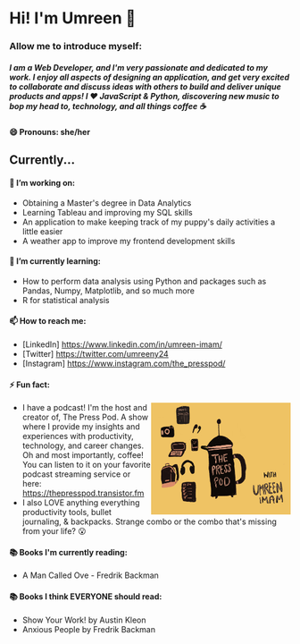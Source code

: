 # Hi! I'm Umreen :wave:

### Allow me to introduce myself: 
##### I am a Web Developer, and I'm very passionate and dedicated to my work. I enjoy all aspects of designing an application, and get very excited to collaborate and discuss ideas with others to build and deliver unique products and apps! I :heart: JavaScript & Python, discovering new music to bop my head to, technology, and all things coffee :coffee:

#### 😄 Pronouns: she/her

## Currently...

#### 🔭 I’m working on: 
 * Obtaining a Master's degree in Data Analytics
 * Learning Tableau and improving my SQL skills
 * An application to make keeping track of my puppy's daily activities a little easier
 * A weather app to improve my frontend development skills

#### 🌱 I’m currently learning: 
  * How to perform data analysis using Python and packages such as Pandas, Numpy, Matplotlib, and so much more
  * R for statistical analysis

#### 📫 How to reach me:
  * [LinkedIn] https://www.linkedin.com/in/umreen-imam/
  * [Twitter] https://twitter.com/umreeny24
  * [Instagram] https://www.instagram.com/the_presspod/

#### ⚡ Fun fact:

  <img src='new_logo.jpg' width='250px' height='200px' align="right" />
  
  * I have a podcast! I'm the host and creator of, The Press Pod. A show where I provide my insights and experiences with productivity, technology, and career changes. Oh and most importantly, coffee! You can listen to it on your favorite podcast streaming service or here: https://thepresspod.transistor.fm
  * I also LOVE anything everything productivity tools, bullet journaling, & backpacks. Strange combo or the combo that's missing from your life? :open_mouth:

#### :books: Books I'm currently reading: 
  * A Man Called Ove - Fredrik Backman
  
#### :books: Books I think EVERYONE should read: 
   * Show Your Work! by Austin Kleon <br/>
   * Anxious People by Fredrik Backman
